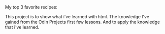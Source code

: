 My top 3 favorite recipes:

This project is to show what i've learned with html. The knowledge I've gained from the Odin Projects first few lessons. And to apply the knowledge that i've learned.
